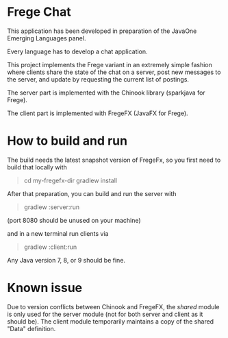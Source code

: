 Frege Chat
==========

This application has been developed in preparation of the JavaOne Emerging Languages panel.

Every language has to develop a chat application.

This project implements the Frege variant in an extremely simple fashion where
clients share the state of the chat on a server, post new messages to the server, and
update by requesting the current list of postings.

The server part is implemented with the Chinook library (sparkjava for Frege).

The client part is implemented with FregeFX (JavaFX for Frege).

How to build and run
====================

The build needs the latest snapshot version of FregeFx, so you first need to
build that locally with
> cd my-fregefx-dir
> gradlew install

After that preparation, you can build and run the server with
> gradlew :server:run

(port 8080 should be unused on your machine)


and in a new terminal run clients via
> gradlew :client:run

Any Java version 7, 8, or 9 should be fine.

Known issue
===========

Due to version conflicts between Chinook and FregeFX, the _shared_ module
is only used for the server module (not for both server and client as it should be).
The client module temporarily maintains a copy of the shared "Data" definition.